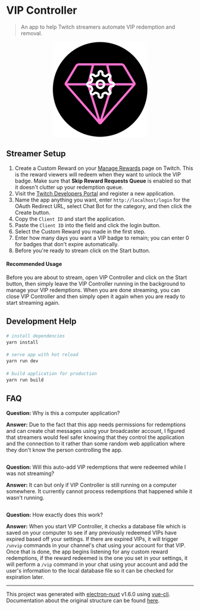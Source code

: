 # VIP Controller

> An app to help Twitch streamers automate VIP redemption and removal.

<p align="center" width="100%">
	<img src="https://github.com/kisuka/twitch-vip-controller/raw/main/build/icons/256x256.png">
</p>

## Streamer Setup

1. Create a Custom Reward on your [Manage Rewards](https://dashboard.twitch.tv/viewer-rewards/channel-points/rewards) page on Twitch. This is the reward viewers will redeem when they want to unlock the VIP badge. Make sure that **Skip Reward Requests Queue** is enabled so that it doesn't clutter up your redemption queue.
1. Visit the [Twitch Developers Portal](https://dev.twitch.tv/console/apps) and register a new application.
2. Name the app anything you want, enter `http://localhost/login` for the OAuth Redirect URL, select Chat Bot for the category, and then click the Create button.
3. Copy the `Client ID` and start the application.
4. Paste the `Client ID` into the field and click the login button.
5. Select the Custom Reward you made in the first step.
6. Enter how many days you want a VIP badge to remain; you can enter 0 for badges that don't expire automatically.
7. Before you're ready to stream click on the Start button.

#### Recommended Usage

Before you are about to stream, open VIP Controller and click on the Start button, then simply leave the VIP Controller running in the background to manage your VIP redemptions. When you are done streaming, you can close VIP Controller and then simply open it again when you are ready to start streaming again.

## Development Help

``` bash
# install dependencies
yarn install

# serve app with hot reload
yarn run dev

# build application for production
yarn run build


```

## FAQ

**Question:** Why is this a computer application?

**Answer:** Due to the fact that this app needs permissions for redemptions and can create chat messages using your broadcaster account, I figured that streamers would feel safer knowing that they control the application and the connection to it rather than some random web application where they don't know the person controlling the app.

##
**Question:** Will this auto-add VIP redemptions that were redeemed while I was not streaming?

**Answer:** It can but only if VIP Controller is still running on a computer somewhere. It currently cannot process redemptions that happened while it wasn't running.

##
**Question:** How exactly does this work?

**Answer:** When you start VIP Controller, it checks a database file which is saved on your computer to see if any previously redeemed VIPs have expired based off your settings. If there are expired VIPs, it will trigger `/unvip` commands in your channel's chat using your account for that VIP. Once that is done, the app begins listening for any custom reward redemptions, if the reward redeemed is the one you set in your settings, it will perform a `/vip` command in your chat using your account and add the user's information to the local database file so it can be checked for expiration later.

---

This project was generated with [electron-nuxt](https://github.com/michalzaq12/electron-nuxt) v1.6.0 using [vue-cli](https://github.com/vuejs/vue-cli). Documentation about the original structure can be found [here](https://github.com/michalzaq12/electron-nuxt/blob/master/README.md).

